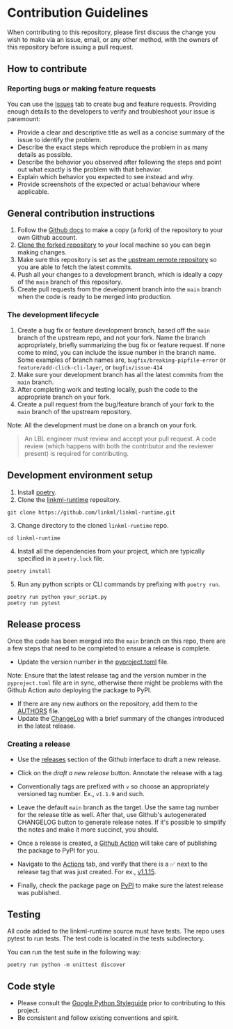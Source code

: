# Contribution Guidelines

When contributing to this repository, please first discuss the change you wish to make via an issue, email, or any other method, with the owners of this repository before issuing a pull request.

## How to contribute

### Reporting bugs or making feature requests

You can use the [Issues](https://github.com/linkml/linkml-runtime/issues) tab to create bug and feature requests. Providing enough details to the developers to verify and troubleshoot your issue is paramount:

* Provide a clear and descriptive title as well as a concise summary of the issue to identify the problem.
* Describe the exact steps which reproduce the problem in as many details as possible.
* Describe the behavior you observed after following the steps and point out what exactly is the problem with that behavior.
* Explain which behavior you expected to see instead and why.
* Provide screenshots of the expected or actual behaviour where applicable.

## General contribution instructions

1. Follow the [Github docs](https://docs.github.com/en/get-started/quickstart/fork-a-repo) to make a copy (a fork) of the repository to your own Github account.
2. [Clone the forked repository](https://docs.github.com/en/repositories/creating-and-managing-repositories/cloning-a-repository) to your local machine so you can begin making changes.
3. Make sure this repository is set as the [upstream remote repository](https://docs.github.com/en/pull-requests/collaborating-with-pull-requests/working-with-forks/configuring-a-remote-for-a-fork) so you are able to fetch the latest commits.
4. Push all your changes to a development branch, which is ideally a copy of the `main` branch of this repository.
5. Create pull requests from the development branch into the `main` branch when the code is ready to be merged into production.

### The development lifecycle

1. Create a bug fix or feature development branch, based off the `main` branch of the upstream repo, and not your fork. Name the branch appropriately, briefly summarizing the bug fix or feature request. If none come to mind, you can include the issue number in the branch name. Some examples of branch names are, `bugfix/breaking-pipfile-error` or `feature/add-click-cli-layer`, or `bugfix/issue-414`
2. Make sure your development branch has all the latest commits from the `main` branch.
3. After completing work and testing locally, push the code to the appropriate branch on your fork.
4. Create a pull request from the bug/feature branch of your fork to the `main` branch of the upstream repository.

Note: All the development must be done on a branch on your fork.

> An LBL engineer must review and accept your pull request. A code review (which happens with both the contributor and the reviewer present) is required for contributing.

## Development environment setup

1. Install [poetry](https://python-poetry.org/docs/#installation).
2. Clone the [linkml-runtime](https://github.com/linkml/linkml-runtime) repository.

```
git clone https://github.com/linkml/linkml-runtime.git
```

3. Change directory to the cloned `linkml-runtime` repo.

```
cd linkml-runtime
```

4. Install all the dependencies from your project, which are typically specified in a `poetry.lock` file.

```
poetry install
```

5. Run any python scripts or CLI commands by prefixing with `poetry run`.

```
poetry run python your_script.py
poetry run pytest
```

## Release process

Once the code has been merged into the `main` branch on this repo, there are a few steps that need to be completed to ensure a release is complete.

* Update the version number in the [pyproject.toml](pyproject.toml) file.

Note: Ensure that the latest release tag and the version number in the `pyproject.toml` file are in sync, otherwise there might be problems with the Github Action auto deploying the package to PyPI.

* If there are any new authors on the repository, add them to the [AUTHORS](AUTHORS) file.
* Update the [ChangeLog](ChangeLog) with a brief summary of the changes introduced in the latest release.

### Creating a release

* Use the [releases](https://github.com/linkml/linkml-runtime/releases) section of the Github interface to draft a new release.
* Click on the *draft a new release* button. Annotate the release with a tag.
* Conventionally tags are prefixed with `v` so choose an appropriately versioned tag number. Ex., `v1.1.9` and such.
* Leave the default `main` branch as the target. Use the same tag number for the release title as well. After that, use Github's autogenerated CHANGELOG button to generate release notes. If it's possible to simplify the notes and make it more succinct, you should. 
* Once a release is created, a [Github Action](.github/workflows/pypi-publish.yaml) will take care of publishing the package to PyPI for you.

* Navigate to the [Actions](https://github.com/linkml/linkml-runtime/actions) tab, and verify that there is a ✅ next to the release tag that was just created. For ex., [v1.1.15](https://github.com/linkml/linkml-runtime/actions/runs/1656285916).
* Finally, check the package page on [PyPI](https://pypi.org/project/linkml-runtime/) to make sure the latest release was published.

## Testing

All code added to the linkml-runtime source must have tests. The repo uses pytest to run tests. The test code is located in the tests subdirectory.

You can run the test suite in the following way:


```
poetry run python -m unittest discover
```

## Code style

- Please consult the [Google Python Styleguide](https://google.github.io/styleguide/pyguide.html) prior to contributing to this project.
- Be consistent and follow existing conventions and spirit.
